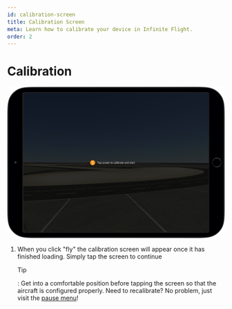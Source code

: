 ```yaml
---
id: calibration-screen
title: Calibration Screen
meta: Learn how to calibrate your device in Infinite Flight.
order: 2
---
```


# Calibration

![Calibration Screen](_images/manual/frames/calibration-screen.png)



1. When you click "fly" the calibration screen will appear once it has finished loading. Simply tap the screen to continue

   

   Tip

   : Get into a comfortable position before tapping the screen so that the aircraft is configured properly. Need to recalibrate? No problem, just visit the [pause menu](/guide/getting-started/pilot-user-interface/pause-menu#pause-menu)! 


